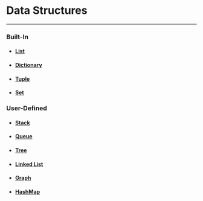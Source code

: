 # Data Structures
---
### Built-In

- #### [List](data_structures/list.md)
- #### [Dictionary](data_structures/dictionary.md)
- #### [Tuple](data_structures/tuple.md)
- #### [Set](data_structures/set.md)

### User-Defined

- #### [Stack](stack.md)
- #### [Queue](queue.md)
- #### [Tree](tree.md)
- #### [Linked List](linked_list.md)
- #### [Graph](graph.md)
- #### [HashMap](hashmap.md)